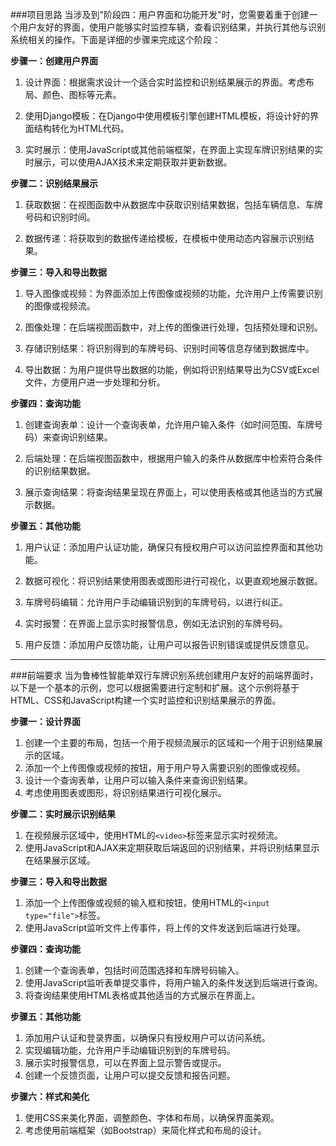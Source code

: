 ###项目思路
当涉及到"阶段四：用户界面和功能开发"时，您需要着重于创建一个用户友好的界面，使用户能够实时监控车辆，查看识别结果，并执行其他与识别系统相关的操作。下面是详细的步骤来完成这个阶段：

**步骤一：创建用户界面**
1. 设计界面：根据需求设计一个适合实时监控和识别结果展示的界面。考虑布局、颜色、图标等元素。

2. 使用Django模板：在Django中使用模板引擎创建HTML模板，将设计好的界面结构转化为HTML代码。

3. 实时展示：使用JavaScript或其他前端框架，在界面上实现车牌识别结果的实时展示，可以使用AJAX技术来定期获取并更新数据。

**步骤二：识别结果展示**
1. 获取数据：在视图函数中从数据库中获取识别结果数据，包括车辆信息、车牌号码和识别时间。

2. 数据传递：将获取到的数据传递给模板，在模板中使用动态内容展示识别结果。

**步骤三：导入和导出数据**
1. 导入图像或视频：为界面添加上传图像或视频的功能，允许用户上传需要识别的图像或视频流。

2. 图像处理：在后端视图函数中，对上传的图像进行处理，包括预处理和识别。

3. 存储识别结果：将识别得到的车牌号码、识别时间等信息存储到数据库中。

4. 导出数据：为用户提供导出数据的功能，例如将识别结果导出为CSV或Excel文件，方便用户进一步处理和分析。

**步骤四：查询功能**
1. 创建查询表单：设计一个查询表单，允许用户输入条件（如时间范围、车牌号码）来查询识别结果。

2. 后端处理：在后端视图函数中，根据用户输入的条件从数据库中检索符合条件的识别结果数据。

3. 展示查询结果：将查询结果呈现在界面上，可以使用表格或其他适当的方式展示数据。

**步骤五：其他功能**
1. 用户认证：添加用户认证功能，确保只有授权用户可以访问监控界面和其他功能。

2. 数据可视化：将识别结果使用图表或图形进行可视化，以更直观地展示数据。

3. 车牌号码编辑：允许用户手动编辑识别到的车牌号码，以进行纠正。

4. 实时报警：在界面上显示实时报警信息，例如无法识别的车牌号码。

5. 用户反馈：添加用户反馈功能，让用户可以报告识别错误或提供反馈意见。


---
###前端要求
当为鲁棒性智能单双行车牌识别系统创建用户友好的前端界面时，以下是一个基本的示例，您可以根据需要进行定制和扩展。这个示例将基于HTML、CSS和JavaScript构建一个实时监控和识别结果展示的界面。

**步骤一：设计界面**
1. 创建一个主要的布局，包括一个用于视频流展示的区域和一个用于识别结果展示的区域。
2. 添加一个上传图像或视频的按钮，用于用户导入需要识别的图像或视频。
3. 设计一个查询表单，让用户可以输入条件来查询识别结果。
4. 考虑使用图表或图形，将识别结果进行可视化展示。

**步骤二：实时展示识别结果**
1. 在视频展示区域中，使用HTML的`<video>`标签来显示实时视频流。
2. 使用JavaScript和AJAX来定期获取后端返回的识别结果，并将识别结果显示在结果展示区域。

**步骤三：导入和导出数据**
1. 添加一个上传图像或视频的输入框和按钮，使用HTML的`<input type="file">`标签。
2. 使用JavaScript监听文件上传事件，将上传的文件发送到后端进行处理。

**步骤四：查询功能**
1. 创建一个查询表单，包括时间范围选择和车牌号码输入。
2. 使用JavaScript监听表单提交事件，将用户输入的条件发送到后端进行查询。
3. 将查询结果使用HTML表格或其他适当的方式展示在界面上。

**步骤五：其他功能**
1. 添加用户认证和登录界面，以确保只有授权用户可以访问系统。
2. 实现编辑功能，允许用户手动编辑识别到的车牌号码。
3. 展示实时报警信息，可以在界面上显示警告或提示。
4. 创建一个反馈页面，让用户可以提交反馈和报告问题。

**步骤六：样式和美化**
1. 使用CSS来美化界面，调整颜色、字体和布局，以确保界面美观。
2. 考虑使用前端框架（如Bootstrap）来简化样式和布局的设计。
